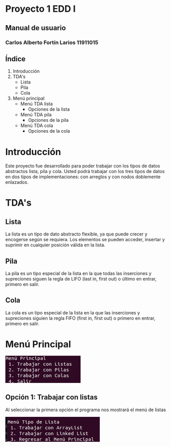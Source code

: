# Proyecto 1 EDD I
## Manual de usuario
### Carlos Alberto Fortín Larios 11911015

## Índice

1. Introducción
2. TDA's
    - Lista
    - Pila
    - Cola
3. Menú principal
    - Menú TDA lista
        - Opciones de la lista
    - Menú TDA pila
        - Opciones de la pila
    - Menú TDA cola
        - Opciones de la cola

# Introducción
Este proyecto fue desarrollado para poder trabajar con los tipos de datos abstractos
lista, pila y cola. Usted podrá trabajar con los tres tipos de datos en dos tipos de
implementaciones: con arreglos y con nodos doblemente enlazados.

# TDA's
## Lista
La lista es un tipo de dato abstracto flexible, ya que puede crecer y encogerse según
se requiera. Los elementos se pueden acceder, insertar y suprimir en cualquier posición
válida en la lista.

## Pila
La pila es un tipo especial de la lista en la que todas las inserciones y supreciones
siguen la regla de LIFO (last in, first out) o último en entrar, primero en salir.

## Cola
La cola es un tipo especial de la lista en la que las inserciones y supreciones siguien
la regla FIFO (first in, first out) o primero en entrar, primero en salir.

# Menú Principal

![Menú Principal](./images/menuPrincipal.png)

## Opción 1: Trabajar con listas
Al seleccionar la primera opción el programa nos mostrará el menú de listas

![Menú Lista](./images/menuLista.png)